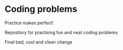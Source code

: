 # Coding problems
Practice makes perfect! 

Repository for practising fun and neat  coding problems

Final bad, cool and clean change
